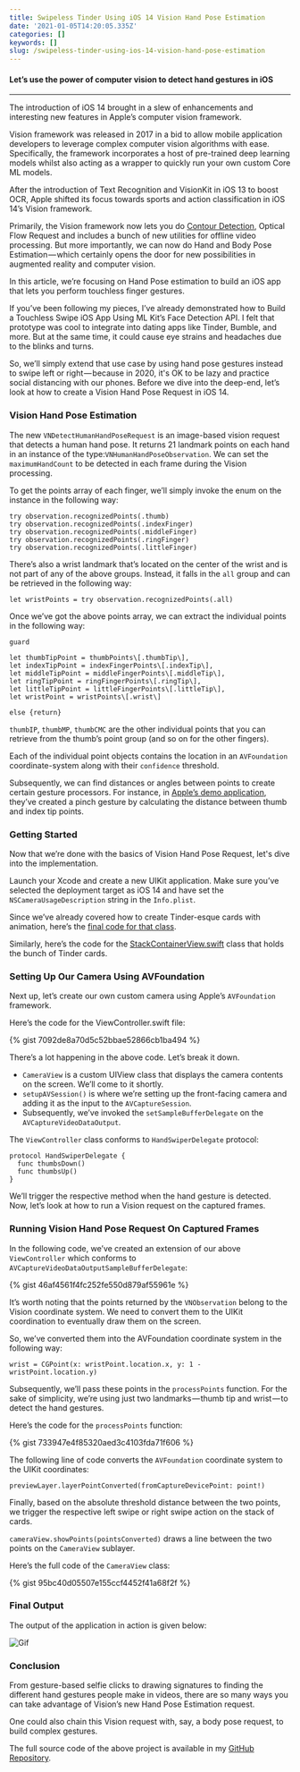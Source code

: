 ```yaml
---
title: Swipeless Tinder Using iOS 14 Vision Hand Pose Estimation
date: '2021-01-05T14:20:05.335Z'
categories: []
keywords: []
slug: /swipeless-tinder-using-ios-14-vision-hand-pose-estimation
---
```


#### Let’s use the power of computer vision to detect hand gestures in iOS

-----

The introduction of iOS 14 brought in a slew of enhancements and interesting new features in Apple’s computer vision framework.

Vision framework was released in 2017 in a bid to allow mobile application developers to leverage complex computer vision algorithms with ease. Specifically, the framework incorporates a host of pre-trained deep learning models whilst also acting as a wrapper to quickly run your own custom Core ML models.

After the introduction of Text Recognition and VisionKit in iOS 13 to boost OCR, Apple shifted its focus towards sports and action classification in iOS 14’s Vision framework.

Primarily, the Vision framework now lets you do [Contour Detection](https://anupamchugh.github.io/2020/06/27/new-in-ios-14-vision-contour-detection.html), Optical Flow Request and includes a bunch of new utilities for offline video processing. But more importantly, we can now do Hand and Body Pose Estimation — which certainly opens the door for new possibilities in augmented reality and computer vision.

In this article, we’re focusing on Hand Pose estimation to build an iOS app that lets you perform touchless finger gestures.

If you’ve been following my pieces, I’ve already demonstrated how to Build a Touchless Swipe iOS App Using ML Kit’s Face Detection API. I felt that prototype was cool to integrate into dating apps like Tinder, Bumble, and more. But at the same time, it could cause eye strains and headaches due to the blinks and turns.

So, we’ll simply extend that use case by using hand pose gestures instead to swipe left or right — because in 2020, it's OK to be lazy and practice social distancing with our phones. Before we dive into the deep-end, let’s look at how to create a Vision Hand Pose Request in iOS 14.

### Vision Hand Pose Estimation

The new `VNDetectHumanHandPoseRequest` is an image-based vision request that detects a human hand pose. It returns 21 landmark points on each hand in an instance of the type:`VNHumanHandPoseObservation`. We can set the `maximumHandCount` to be detected in each frame during the Vision processing.

To get the points array of each finger, we’ll simply invoke the enum on the instance in the following way:

```
try observation.recognizedPoints(.thumb)  
try observation.recognizedPoints(.indexFinger)  
try observation.recognizedPoints(.middleFinger)  
try observation.recognizedPoints(.ringFinger)  
try observation.recognizedPoints(.littleFinger)
```

There’s also a wrist landmark that’s located on the center of the wrist and is not part of any of the above groups. Instead, it falls in the `all` group and can be retrieved in the following way:

```
let wristPoints = try observation.recognizedPoints(.all)
```

Once we’ve got the above points array, we can extract the individual points in the following way:

```
guard 

let thumbTipPoint = thumbPoints\[.thumbTip\],  
let indexTipPoint = indexFingerPoints\[.indexTip\],  
let middleTipPoint = middleFingerPoints\[.middleTip\],  
let ringTipPoint = ringFingerPoints\[.ringTip\],  
let littleTipPoint = littleFingerPoints\[.littleTip\],  
let wristPoint = wristPoints\[.wrist\]

else {return}
```

`thumbIP`, `thumbMP`, `thumbCMC` are the other individual points that you can retrieve from the thumb’s point group (and so on for the other fingers).

Each of the individual point objects contains the location in an `AVFoundation` coordinate-system along with their `confidence` threshold.

Subsequently, we can find distances or angles between points to create certain gesture processors. For instance, in [Apple’s demo application](https://developer.apple.com/documentation/vision/detecting_hand_poses_with_vision), they’ve created a pinch gesture by calculating the distance between thumb and index tip points.

### Getting Started

Now that we’re done with the basics of Vision Hand Pose Request, let's dive into the implementation.

Launch your Xcode and create a new UIKit application. Make sure you’ve selected the deployment target as iOS 14 and have set the `NSCameraUsageDescription` string in the `Info.plist`.

Since we’ve already covered how to create Tinder-esque cards with animation, here’s the [final code for that class](https://gist.github.com/anupamchugh/6a7f8941dc097d2e9c467cf791d94c91).

Similarly, here’s the code for the [StackContainerView.swift](https://gist.github.com/anupamchugh/03b08b2f3dac25eb1a78f6e00987a425) class that holds the bunch of Tinder cards.

### Setting Up Our Camera Using AVFoundation

Next up, let’s create our own custom camera using Apple’s `AVFoundation` framework.

Here’s the code for the ViewController.swift file:

{% gist 7092de8a70d5c52bbae52866cb1ba494 %}

There’s a lot happening in the above code. Let’s break it down.

*   `CameraView` is a custom UIView class that displays the camera contents on the screen. We’ll come to it shortly.
*   `setupAVSession()` is where we’re setting up the front-facing camera and adding it as the input to the `AVCaptureSession`.
*   Subsequently, we’ve invoked the `setSampleBufferDelegate` on the `AVCaptureVideoDataOutput`.

The `ViewController` class conforms to `HandSwiperDelegate` protocol:

```
protocol HandSwiperDelegate {  
  func thumbsDown()  
  func thumbsUp()  
}
```

We’ll trigger the respective method when the hand gesture is detected. Now, let’s look at how to run a Vision request on the captured frames.

### Running Vision Hand Pose Request On Captured Frames

In the following code, we’ve created an extension of our above `ViewController` which conforms to `AVCaptureVideoDataOutputSampleBufferDelegate`:

{% gist 46af4561f4fc252fe550d879af55961e %}

It’s worth noting that the points returned by the `VNObservation` belong to the Vision coordinate system. We need to convert them to the UIKit coordination to eventually draw them on the screen.

So, we’ve converted them into the AVFoundation coordinate system in the following way:

```
wrist = CGPoint(x: wristPoint.location.x, y: 1 - wristPoint.location.y)
```

Subsequently, we’ll pass these points in the `processPoints` function. For the sake of simplicity, we’re using just two landmarks — thumb tip and wrist — to detect the hand gestures.

Here’s the code for the `processPoints` function:

{% gist 733947e4f85320aed3c4103fda71f606 %}

The following line of code converts the `AVFoundation` coordinate system to the UIKit coordinates:

```
previewLayer.layerPointConverted(fromCaptureDevicePoint: point!)
```

Finally, based on the absolute threshold distance between the two points, we trigger the respective left swipe or right swipe action on the stack of cards.

`cameraView.showPoints(pointsConverted)` draws a line between the two points on the `CameraView` sublayer.

Here’s the full code of the `CameraView` class:

{% gist 95bc40d05507e155ccf4452f41a68f2f %}

### Final Output

The output of the application in action is given below:

![Gif](/assets/screenshots/swipeless-tinder-vision-ios14.gif)

### Conclusion

From gesture-based selfie clicks to drawing signatures to finding the different hand gestures people make in videos, there are so many ways you can take advantage of Vision’s new Hand Pose Estimation request.

One could also chain this Vision request with, say, a body pose request, to build complex gestures.

The full source code of the above project is available in my [GitHub Repository](https://github.com/anupamchugh/iOS14-Resources/tree/master/iOS14VisionHandPoseSwipe).